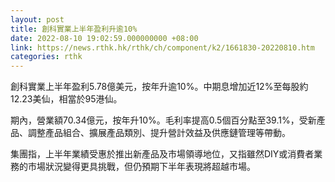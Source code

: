 ```yaml
---
layout: post
title: 創科實業上半年盈利升逾10%
date: 2022-08-10 19:02:59.000000000 +08:00
link: https://news.rthk.hk/rthk/ch/component/k2/1661830-20220810.htm
categories: rthk
---
```


創科實業上半年盈利5.78億美元，按年升逾10%。中期息增加近12%至每股約12.23美仙，相當於95港仙。

期內，營業額70.34億元，按年升10%。毛利率提高0.5個百分點至39.1%，受新產品、調整產品組合、擴展產品類別、提升營計效益及供應鏈管理等帶動。

集團指，上半年業績受惠於推出新產品及市場領導地位，又指雖然DIY或消費者業務的市場狀況變得更具挑戰，但仍預期下半年表現將超越市場。
